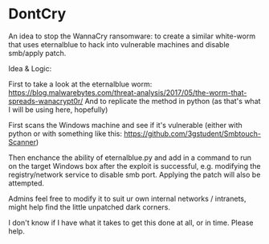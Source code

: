# DontCry
An idea to stop the WannaCry ransomware: to create a similar white-worm that uses eternalblue to hack into vulnerable machines 
and disable smb/apply patch.

Idea & Logic:

First to take a look at the eternalblue worm:
https://blog.malwarebytes.com/threat-analysis/2017/05/the-worm-that-spreads-wanacrypt0r/
And to replicate the method in python (as that's what I will be using here, hopefully)

First scans the Windows machine and see if it's vulnerable (either with python or with something like this: https://github.com/3gstudent/Smbtouch-Scanner)

Then enchance the ability of eternalblue.py and add in a command to run on the target Windows box after the exploit is successful,
e.g. modifying the registry/network service to disable smb port. Applying the patch will also be attempted.

Admins feel free to modify it to suit ur own internal networks / intranets, might help find the little unpatched dark corners.

I don't know if I have what it takes to get this done at all, or in time. Please help.
